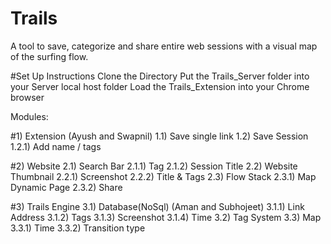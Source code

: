 # Trails
A tool to save, categorize and share entire web sessions with a visual map of the surfing flow.

#Set Up Instructions
Clone the Directory
Put the Trails_Server folder into your Server local host folder
Load the Trails_Extension into your Chrome browser

Modules:

#1) Extension (Ayush and Swapnil)
  1.1) Save single link 
  1.2) Save Session
    1.2.1) Add name / tags

#2) Website
  2.1) Search Bar
    2.1.1) Tag
    2.1.2) Session Title
  2.2) Website Thumbnail
    2.2.1) Screenshot
    2.2.2) Title & Tags
  2.3) Flow Stack
    2.3.1) Map Dynamic Page
    2.3.2) Share
    
#3) Trails Engine
  3.1) Database(NoSql) (Aman and Subhojeet)
    3.1.1) Link Address
    3.1.2) Tags
    3.1.3) Screenshot
    3.1.4) Time
  3.2) Tag System
  3.3) Map
    3.3.1) Time
    3.3.2) Transition type
